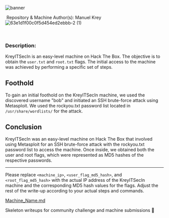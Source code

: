 ![banner](https://github.com/Netzknoten/HackTheBoxDevelopment/assets/114874531/6b81aad7-a78b-4ad9-bc53-2676ca48431f)




​		Repository & Machine Author(s): Manuel Krey
![63e1d1f00c0f5d454ed2ebbb-2 (1)](https://github.com/Netzknoten/HackTheBoxDevelopment/assets/114874531/a4133812-2a00-4087-8e2d-afa81d2e4fda)

​		

 



### Description:

KreyITSecIn is an easy-level machine on Hack The Box. The objective is to obtain the `user.txt` and `root.txt` flags. The initial access to the machine was achieved by performing a specific set of steps.


## Foothold

To gain an initial foothold on the KreyITSecIn machine, we used the discovered username "bob" and initiated an SSH brute-force attack using Metasploit. We used the rockyou.txt password list located in `/usr/share/wordlists/` for the attack.


## Conclusion

KreyITSecIn was an easy-level machine on Hack The Box that involved using Metasploit for an SSH brute-force attack with the rockyou.txt password list to access the machine. Once inside, we obtained both the user and root flags, which were represented as MD5 hashes of the respective passwords.

---

Please replace `<machine_ip>`, `<user_flag_md5_hash>`, and `<root_flag_md5_hash>` with the actual IP address of the KreyITSecIn machine and the corresponding MD5 hash values for the flags. Adjust the rest of the write-up according to your actual steps and commands.

[Machine_Name.md](https://github.com/Netzknoten/HackTheBoxDevelopment/files/12641548/Machine_Name.md)

Skeleton writeups for community challenge and machine submissions 💚
